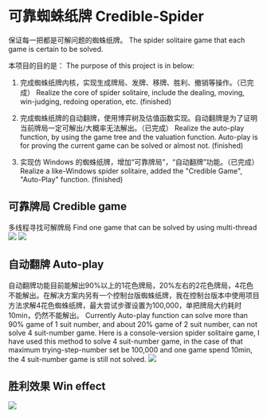 # 可靠蜘蛛纸牌 Credible-Spider

保证每一把都是可解问题的蜘蛛纸牌。
The spider solitaire game that each game is certain to be solved.

本项目的目的是：
The purpose of this project is in below:

1. 完成蜘蛛纸牌内核，实现生成牌局、发牌、移牌、胜利、撤销等操作。（已完成）
   Realize the core of spider solitaire, include the dealing, moving, win-judging, redoing operation, etc. (finished)

2. 完成蜘蛛纸牌的自动翻牌，使用博弈树及估值函数实现。自动翻牌是为了证明当前牌局一定可解出/大概率无法解出。（已完成）
   Realize the auto-play function, by using the game tree and the valuation function. Auto-play is for proving the current game can be solved or almost not. (finished)

3. 实现仿 Windows 的蜘蛛纸牌，增加“可靠牌局”，“自动翻牌”功能。（已完成）
   Realize a like-Windows spider solitaire, added the "Credible Game", "Auto-Play" function. (finished)

## 可靠牌局 Credible game
多线程寻找可解牌局 Find one game that can be solved by using multi-thread
![](https://github.com/tomwillow/Credible-Spider/blob/master/snap/credible%20game.PNG)
![](https://github.com/tomwillow/Credible-Spider/blob/master/snap/found%20credible%20game.PNG)

## 自动翻牌 Auto-play
自动翻牌功能目前能解出90%以上的1花色牌局，20%左右的2花色牌局，4花色不能解出。在解决方案内另有一个控制台版蜘蛛纸牌，我在控制台版本中使用项目方法求解4花色蜘蛛纸牌，最大尝试步骤设置为100,000，单把牌局大约耗时10min，仍然不能解出。
Currently Auto-play function can solve more than 90% game of 1 suit number, and about 20% game of 2 suit number, can not solve 4 suit-number game. Here is a console-version spider solitaire game, I have used this method to solve 4 suit-number game, in the case of that maximum trying-step-number set be 100,000 and one game spend 10min, the 4 suit-number game is still not solved.
![](https://github.com/tomwillow/Credible-Spider/blob/master/snap/auto-play.PNG)

## 胜利效果 Win effect
![](https://github.com/tomwillow/Credible-Spider/blob/master/snap/firework.PNG)
